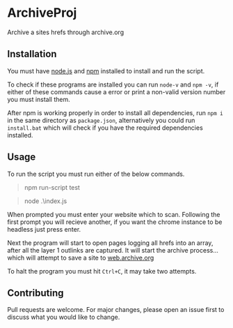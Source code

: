 # ArchiveProj

Archive a sites hrefs through archive.org

## Installation

You must have [node.js](https://nodejs.org/en/) and [npm](https://docs.npmjs.com/downloading-and-installing-node-js-and-npm) installed to install and run the script.

To check if these programs are installed you can run `node-v` and `npm -v`, if either of these commands cause a error or print a non-valid version number you must install them.

After npm is working properly in order to install all dependencies, run `npm i` in the same directory as `package.json`, alternatively you could run `install.bat` which will check if you have the required dependencies installed.

## Usage

To run the script you must run either of the below commands.



>npm run-script test

>

>node .\index.js



When prompted you must enter your website which to scan. Following the first prompt you will recieve another, if you want the chrome instance to be headless just press enter.



Next the program will start to open pages logging all hrefs into an array, after all the layer 1 outlinks are captured. It will start the archive process... which will attempt to save a site to [web.archive.org](https://web.archive.org/save/)



To halt the program you must hit `Ctrl+C`, it may take two attempts.

## Contributing

Pull requests are welcome. For major changes, please open an issue first to discuss what you would like to change.

